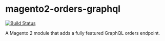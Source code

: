 # magento2-orders-graphql

[![Build Status](https://dev.azure.com/graycore/open-source/_apis/build/status/graycoreio.magento2-orders-graphql?branchName=master)](https://dev.azure.com/graycore/open-source/_build/latest?definitionId=17&branchName=master)

A Magento 2 module that adds a fully featured GraphQL orders endpoint.
